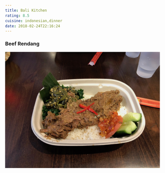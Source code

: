 ```yaml
---
title: Bali Kitchen
rating: 8.5
cuisine: indonesian,dinner
date: 2018-02-24T22:16:24
---
```


### Beef Rendang
![Beef Rendang](./picture.jpg)
